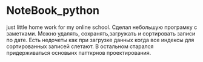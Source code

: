 # NoteBook_python
just little home work for my online school.
Сделал небольшую програмку с заметками. Можно удалять, сохранять,загружать и сортировать записи по дате.
Есть недочеты как при загрузке данных когда все индексы для сортированных записей слетают. В остальном старался придерживаться
основынх патткрнов проектирования.
